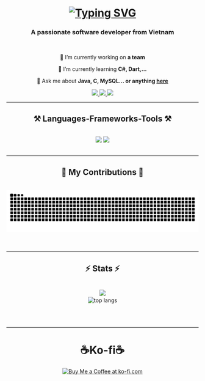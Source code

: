 
<h1 align="center">
    <a href="https://git.io/typing-svg"><img src="https://readme-typing-svg.herokuapp.com?font=Dancing+Script&size=35&pause=1000&center=true&vCenter=true&width=435&lines=Hi+%E2%9C%8C%EF%B8%8F;Mi+name+is+D%C6%B0%C6%A1ng+Nh%E1%BA%ADt+Anh%F0%9F%91%8C;a.k.a+Katorivn%F0%9F%AB%B5" alt="Typing SVG" /></a>
</h1>

<h3 align="center">A passionate software developer from Vietnam</h3>

<br/>

<div align="center">
 
 🔭 I’m currently working on **a team**
 
 🌱 I’m currently learning **C#, Dart,...**

💬 Ask me about **Java, C, MySQL... or anything [here](https://github.com/katorivn699/ProfileIntroduction/issues)**


 </div>
 
<div align="center"> 
  <a href="mailto:anhkhung006@gmail.com">
    <img src="https://img.shields.io/badge/Gmail-333333?style=for-the-badge&logo=gmail&logoColor=red" />
  </a>
  <a href="https://linkedin.com/in/pedro-sales-muniz" target="_blank">
    <img src="https://img.shields.io/badge/Facebook-0077B5?style=for-the-badge&logo=facebook&logoColor=white" target="_blank" />
  </a>
  <a href="" target="_blank">
     <img src="https://img.shields.io/badge/Portfolio-FF5722?style=for-the-badge&logo=todoist&logoColor=white" target="_blank" /> <!-- sqlite, safari, google-chrome are other good icon options -->
  </a>
</div>

 <hr/>
 
<h2 align="center">⚒️ Languages-Frameworks-Tools ⚒️</h2>
<br/>
<div align="center">
    <img src="https://skillicons.dev/icons?i=bootstrap,html,css,vscode,github,c,typescript" />
    <img src="https://skillicons.dev/icons?i=javascript,java,mysql,androidstudio" /><br>
</div>

<br/>
<hr/>

<div align="center">
  <h2>🐍 My Contributions 🐍</h2>
  <br>
    <picture>
  <source
    media="(prefers-color-scheme: dark)"
    srcset="https://github.com/katorivn699/katorivn699/blob/output/github-contribution-grid-snake-dark.svg"
  />
  <source
    media="(prefers-color-scheme: light)"
    srcset="https://raw.githubusercontent.com/katorivn699/katorivn699/output/github-contribution-grid-snake.svg"
  />
  <img
    alt="github contribution grid snake animation"
    src="https://raw.githubusercontent.com/katorivn699/katorivn699/output/github-contribution-grid-snake.svg"
  />
</picture>
  <br/><br/><br/>
</div>

<hr/>

<h2 align="center">⚡ Stats ⚡</h2>
<br>
<div align=center>
  <img width=350 src="https://github-readme-stats.vercel.app/api?username=katorivn699&theme=vue-dark&show_icons=true&hide_border=false&count_private=true"/>
    <br/>
  <img width=350 src="https://github-readme-stats.vercel.app/api/top-langs/?username=katorivn699&theme=vue-dark&show_icons=true&hide_border=false&layout=compact" alt="top langs" />
</div>

<br/><br/>

<hr/>

<div align="center">
<h1>☕Ko-fi☕</h2>
<a href='https://ko-fi.com/katorivn699' target='_blank'><img height='64' style='border:0px;height:64px;' src='https://storage.ko-fi.com/cdn/kofi1.png?v=3' border='0' alt='Buy Me a Coffee at ko-fi.com' /></a>
</div>
<div align="center">
</div>

<br/>
